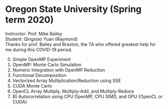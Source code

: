 # Oregon State University (Spring term 2020)<br>
Instructor: Prof. Mike Bailey<br>
Student: Qingxiao Yuan (Raymond)<br>
Thanks for prof. Bailey and Braxton, the TA who offered greatest help for me during this COVID-19 period.<br>

0. Simple OpenMP Experiment<br>
1. OpenMP: Monte Carlo Simulation<br>
2. Numeric Integration with OpenMP Reduction<br>
3. Functional Decomposition<br>
4. Vectorized Array Multiplication/Reduction using SSE<br>
5. CUDA Monte Carlo<br>
6. OpenCL Array Multiply, Multiply-Add, and Multiply-Reduce<br>
7. B) Autocorrelation using CPU OpenMP, CPU SIMD, and GPU {OpenCL or CUDA}<br>

